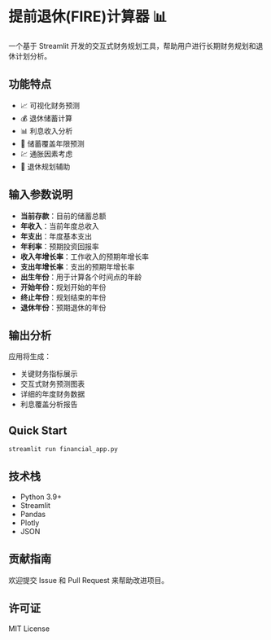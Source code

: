 # 提前退休(FIRE)计算器 📊

一个基于 Streamlit 开发的交互式财务规划工具，帮助用户进行长期财务规划和退休计划分析。

## 功能特点

- 📈 可视化财务预测
- 💰 退休储蓄计算
- 📊 利息收入分析
- 🎯 储蓄覆盖年限预测
- 💹 通胀因素考虑
- 📅 退休规划辅助



## 输入参数说明

- **当前存款**：目前的储蓄总额
- **年收入**：当前年度总收入
- **年支出**：年度基本支出
- **年利率**：预期投资回报率
- **收入年增长率**：工作收入的预期年增长率
- **支出年增长率**：支出的预期年增长率
- **出生年份**：用于计算各个时间点的年龄
- **开始年份**：规划开始的年份
- **终止年份**：规划结束的年份
- **退休年份**：预期退休的年份

## 输出分析

应用将生成：
- 关键财务指标展示
- 交互式财务预测图表
- 详细的年度财务数据
- 利息覆盖分析报告

## Quick Start

```bash
streamlit run financial_app.py  
```

## 技术栈

- Python 3.9+
- Streamlit
- Pandas
- Plotly
- JSON

## 贡献指南

欢迎提交 Issue 和 Pull Request 来帮助改进项目。

## 许可证

MIT License